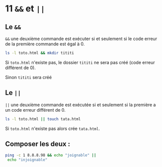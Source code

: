 # 11 `&&`  et `||`

## Le `&&`

`&&`  une deuxième commande est exécuter si et seulement si le code erreur de la première commande est égal à 0.

```bash
ls -l toto.html && mkdir tititi
```

Si `toto.html` n'existe pas, le dossier `tititi` ne sera pas créé (code erreur différent de 0).

Sinon `tititi` sera créé

## Le `||`

`||`  une deuxième commande est exécutée si et seulement si la première a un code erreur différent de 0.

```bash
ls -l toto.html || touch tata.html
```

Si `toto.html` n'existe pas alors crée `tata.html`.

## Composer les deux :

```bash
ping -c 1 8.8.8.98 && echo "joignable" ||
 echo "injoignable"
```


